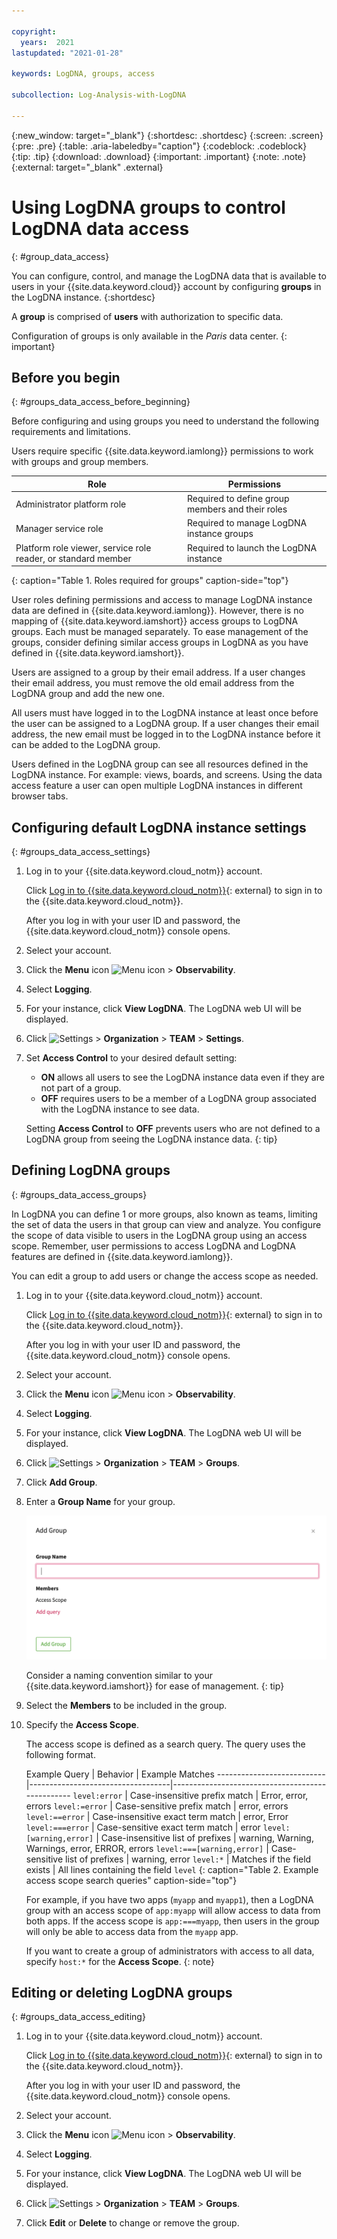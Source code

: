 ```yaml
---

copyright:
  years:  2021
lastupdated: "2021-01-28"

keywords: LogDNA, groups, access

subcollection: Log-Analysis-with-LogDNA

---
```


{:new_window: target="_blank"}
{:shortdesc: .shortdesc}
{:screen: .screen}
{:pre: .pre}
{:table: .aria-labeledby="caption"}
{:codeblock: .codeblock}
{:tip: .tip}
{:download: .download}
{:important: .important}
{:note: .note}
{:external: target="_blank" .external}

# Using LogDNA groups to control LogDNA data access
{: #group_data_access}

You can configure, control, and manage the LogDNA data that is available to users in your {{site.data.keyword.cloud}} account by configuring **groups** in the LogDNA instance. 
{:shortdesc}

A **group** is comprised of **users** with authorization to specific data.

Configuration of groups is only available in the *Paris* data center.
{: important}

## Before you begin
{: #groups_data_access_before_beginning}

Before configuring and using groups you need to understand the following requirements and limitations.

Users require specific {{site.data.keyword.iamlong}} permissions to work with groups and group members.

Role                                                               | Permissions
-------------------------------------------------------------------|------------------------------------------------
Administrator platform role                                        | Required to define group members and their roles
Manager service role                                               | Required to manage LogDNA instance groups
Platform role viewer, service role reader, or standard member      | Required to launch the LogDNA instance
{: caption="Table 1. Roles required for groups" caption-side="top"} 

User roles defining permissions and access to manage LogDNA instance data are defined in {{site.data.keyword.iamlong}}.  However, there is no mapping of {{site.data.keyword.iamshort}} access groups to LogDNA groups. Each must be managed separately.  To ease management of the groups, consider defining similar access groups in LogDNA as you have defined in {{site.data.keyword.iamshort}}.

Users are assigned to a group by their email address.  If a user changes their email address, you must remove the old email address from the LogDNA group and add the new one.  

All users must have logged in to the LogDNA instance at least once before the user can be assigned to a LogDNA group.  If a user changes their email address, the new email must be logged in to the LogDNA instance before it can be added to the LogDNA group.

Users defined in the LogDNA group can see all resources defined in the LogDNA instance.  For example: views, boards, and screens.  Using the data access feature a user can open multiple LogDNA instances in different browser tabs.

## Configuring default LogDNA instance settings
{: #groups_data_access_settings}

1. Log in to your {{site.data.keyword.cloud_notm}} account.

   Click [Log in to {{site.data.keyword.cloud_notm}}](https://cloud.ibm.com/login){: external} to sign in to the {{site.data.keyword.cloud_notm}}.

   After you log in with your user ID and password, the {{site.data.keyword.cloud_notm}} console opens.

2. Select your account.

3. Click the **Menu** icon ![Menu icon](../../icons/icon_hamburger.svg) &gt; **Observability**. 

4. Select **Logging**.

5. For your instance, click **View LogDNA**. The LogDNA web UI will be displayed.

6. Click ![**Settings**](/images/config.png "Settings icon") &gt; **Organization** &gt; **TEAM** &gt; **Settings**.

7. Set **Access Control** to your desired default setting:

   * **ON** allows all users to see the LogDNA instance data even if they are not part of a group.
   * **OFF** requires users to be a member of a LogDNA group associated with the LogDNA instance to see data.

   Setting **Access Control** to **OFF** prevents users who are not defined to a LogDNA group from seeing the LogDNA instance data.
   {: tip}

## Defining LogDNA groups
{: #groups_data_access_groups}

In LogDNA you can define 1 or more groups, also known as teams, limiting the set of data the users in that group can view and analyze.  You configure the scope of data visible to users in the LogDNA group using an access scope.  Remember, user permissions to access LogDNA and LogDNA features are defined in {{site.data.keyword.iamlong}}.

You can edit a group to add users or change the access scope as needed.

1. Log in to your {{site.data.keyword.cloud_notm}} account.

   Click [Log in to {{site.data.keyword.cloud_notm}}](https://cloud.ibm.com/login){: external} to sign in to the {{site.data.keyword.cloud_notm}}.

   After you log in with your user ID and password, the {{site.data.keyword.cloud_notm}} console opens.

2. Select your account.

3. Click the **Menu** icon ![Menu icon](../../icons/icon_hamburger.svg) &gt; **Observability**. 

4. Select **Logging**.

5. For your instance, click **View LogDNA**. The LogDNA web UI will be displayed.

6. Click ![**Settings**](/images/config.png "Settings icon") &gt; **Organization** &gt; **TEAM** &gt; **Groups**.

7. Click **Add Group**.

8. Enter a **Group Name** for your group.

   ![Add Group](/images/addgroup.png)

   Consider a naming convention similar to your {{site.data.keyword.iamshort}} for ease of management.
   {: tip}

9. Select the **Members** to be included in the group.

9. Specify the **Access Scope**.

   The access scope is defined as a search query.  The query uses the following format.

   Example Query              | Behavior                          | Example Matches
---------------------------|-----------------------------------|-------------------------------------------------
   `level:error`              | Case-insensitive prefix match     | Error, error, errors
   `level:=error`             | Case-sensitive prefix match       | error, errors
   `level:==error`            | Case-insensitive exact term match | error, Error
   `level:===error`           | Case-sensitive exact term match   | error
   `level:[warning,error]`    | Case-insensitive list of prefixes | warning, Warning, Warnings, error, ERROR, errors
   `level:===[warning,error]` | Case-sensitive list of prefixes   | warning, error
   `level:*`                  | Matches if the field exists       | All lines containing the field `level`
   {: caption="Table 2. Example access scope search queries" caption-side="top"} 

   For example, if you have two apps (`myapp` and `myapp1`), then a LogDNA group with an access scope of  `app:myapp` will allow access to data from both apps. If the access scope is `app:===myapp`, then users in the group will only be able to access data from the `myapp` app. 

   If you want to create a group of administrators with access to all data, specify `host:*` for the 
   **Access Scope**.
   {: note}

## Editing or deleting LogDNA groups
{: #groups_data_access_editing}

1. Log in to your {{site.data.keyword.cloud_notm}} account.

   Click [Log in to {{site.data.keyword.cloud_notm}}](https://cloud.ibm.com/login){: external} to sign in to the {{site.data.keyword.cloud_notm}}.

   After you log in with your user ID and password, the {{site.data.keyword.cloud_notm}} console opens.

2. Select your account.

3. Click the **Menu** icon ![Menu icon](../../icons/icon_hamburger.svg) &gt; **Observability**. 

4. Select **Logging**.

5. For your instance, click **View LogDNA**. The LogDNA web UI will be displayed.

6. Click ![**Settings**](/images/config.png "Settings icon") &gt; **Organization** &gt; **TEAM** &gt; **Groups**.

7. Click **Edit** or **Delete** to change or remove the group.